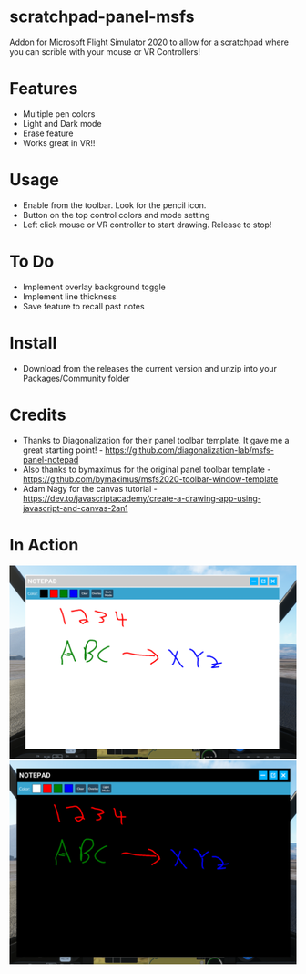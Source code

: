 # scratchpad-panel-msfs
Addon for Microsoft Flight Simulator 2020 to allow for a scratchpad where you can scrible with your mouse or VR Controllers!

# Features
- Multiple pen colors
- Light and Dark mode
- Erase feature
- Works great in VR!!

# Usage
- Enable from the toolbar.   Look for the pencil icon.
- Button on the top control colors and mode setting
- Left click mouse or VR controller to start drawing.   Release to stop!

# To Do
- Implement overlay background toggle
- Implement line thickness
- Save feature to recall past notes

# Install
- Download from the releases the current version and unzip into your Packages/Community folder

# Credits
- Thanks to Diagonalization for their panel toolbar template.   It gave me a great starting point! - https://github.com/diagonalization-lab/msfs-panel-notepad
- Also thanks to bymaximus for the original panel toolbar template - https://github.com/bymaximus/msfs2020-toolbar-window-template
- Adam Nagy for the canvas tutorial - https://dev.to/javascriptacademy/create-a-drawing-app-using-javascript-and-canvas-2an1

# In Action
![Alt text](misc/scratchpad1.PNG?raw=true "Light Mode")
![Alt text](misc/scratchpad2.PNG?raw=true "Dark Mode")
